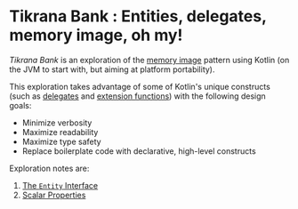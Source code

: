 # Tikrana Bank : Entities, delegates, memory image, oh my!

_Tikrana Bank_ is an exploration of the
[memory image](https://martinfowler.com/bliki/MemoryImage.html) pattern
using Kotlin (on the JVM to start with, but aiming at platform portability).

This exploration takes advantage of some of Kotlin's unique constructs (such
as [delegates](https://kotlinlang.org/docs/delegation.html) and
[extension functions](https://kotlinlang.org/docs/extensions.html)) with the
following design goals:

- Minimize verbosity
- Maximize readability
- Maximize type safety
- Replace boilerplate code with declarative, high-level constructs

Exploration notes are:

1. [The `Entity` Interface](notes/01-entity-interface.md)
2. [Scalar Properties](notes/02-scalar-properties.md)